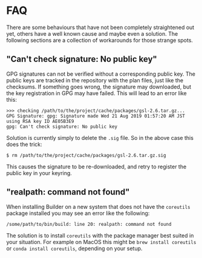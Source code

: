 
# FAQ

There are some behaviours that have not been completely straightened out yet,
others have a well known cause and maybe even a solution. The following
sections are a collection of workarounds for those strange spots.


## "Can't check signature: No public key"

GPG signatures can not be verified without a corresponding public key. The
public keys are tracked in the repository with the plan files, just like the
checksums. If something goes wrong, the signature may downloaded, but the key
registration in GPG may have failed. This will lead to an error like this:

    >>> checking /path/to/the/project/cache/packages/gsl-2.6.tar.gz...
    GPG Signature: gpg: Signature made Wed 21 Aug 2019 01:57:20 AM JST using RSA key ID AE05B3E9
    gpg: Can't check signature: No public key

Solution is currently simply to delete the `.sig` file. So in the above case
this does the trick:

    $ rm /path/to/the/project/cache/packages/gsl-2.6.tar.gz.sig

This causes the signature to be re-downloaded, and retry to register the public
key in your keyring.


## "realpath: command not found"

When installing Builder on a new system that does not have the `coreutils`
package installed you may see an error like the following:

    /some/path/to/bin/build: line 20: realpath: command not found

The solution is to install `coreutils` with the package manager best suited in
your situation. For example on MacOS this might be `brew install coreutils` or
`conda install coreutils`, depending on your setup.
